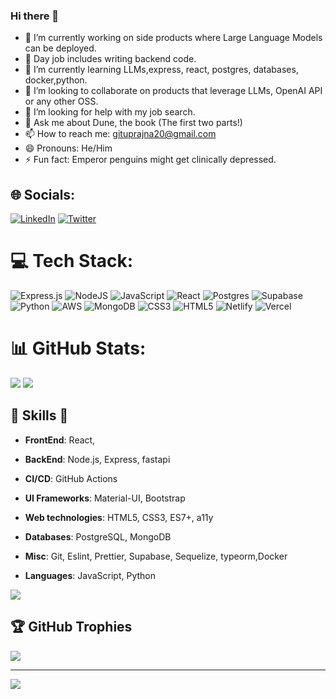 ### Hi there 👋



- 🔭 I’m currently working on side products where Large Language Models can be deployed.
- 🔭 Day job includes writing backend code.
- 🌱 I’m currently learning LLMs,express, react, postgres, databases, docker,python.
- 👯 I’m looking to collaborate on products that leverage LLMs, OpenAI API or any other OSS.
- 🤔 I’m looking for help with my job search.
- 💬 Ask me about Dune, the book (The first two parts!)
- 📫 How to reach me: gituprajna20@gmail.com
- 😄 Pronouns: He/Him
- ⚡ Fun fact: Emperor penguins might get clinically depressed.

## 🌐 Socials:
[![LinkedIn](https://img.shields.io/badge/LinkedIn-%230077B5.svg?logo=linkedin&logoColor=white)](https://linkedin.com/in/prajna-prayas) [![Twitter](https://img.shields.io/badge/Twitter-%231DA1F2.svg?logo=Twitter&logoColor=white)](https://twitter.com/PrajnaPrayas) 

# 💻 Tech Stack:
![Express.js](https://img.shields.io/badge/express.js-%23404d59.svg?style=flat&logo=express&logoColor=%2361DAFB) ![NodeJS](https://img.shields.io/badge/node.js-6DA55F?style=flat&logo=node.js&logoColor=white) ![JavaScript](https://img.shields.io/badge/javascript-%23323330.svg?style=flat&logo=javascript&logoColor=%23F7DF1E) ![React](https://img.shields.io/badge/react-%2320232a.svg?style=flat&logo=react&logoColor=%2361DAFB) ![Postgres](https://img.shields.io/badge/postgres-%23316192.svg?style=flat&logo=postgresql&logoColor=white) 	![Supabase](https://img.shields.io/badge/Supabase-3ECF8E?style=flat&logo=supabase&logoColor=white) ![Python](https://img.shields.io/badge/python-3670A0?style=flat&logo=python&logoColor=ffdd54) ![AWS](https://img.shields.io/badge/AWS-%23FF9900.svg?style=flat&logo=amazon-aws&logoColor=white) ![MongoDB](https://img.shields.io/badge/MongoDB-%234ea94b.svg?style=flat&logo=mongodb&logoColor=white) ![CSS3](https://img.shields.io/badge/css3-%231572B6.svg?style=flat&logo=css3&logoColor=white) ![HTML5](https://img.shields.io/badge/html5-%23E34F26.svg?style=flat&logo=html5&logoColor=white) ![Netlify](https://img.shields.io/badge/netlify-%23000000.svg?style=flat&logo=netlify&logoColor=#00C7B7) ![Vercel](https://img.shields.io/badge/vercel-%23000000.svg?style=flat&logo=vercel&logoColor=white)
# 📊 GitHub Stats:
![](https://github-readme-stats.vercel.app/api?username=Prajna1999&theme=default&hide_border=false&include_all_commits=false&count_private=true)
![](https://github-readme-streak-stats.herokuapp.com/?user=Prajna1999&theme=default&hide_border=false)


##  🎉 Skills  🎉
- **FrontEnd**: React, 
- **BackEnd**:  Node.js, Express, fastapi
- **CI/CD**:    GitHub Actions

  
  
- **UI Frameworks**: Material-UI, Bootstrap
- **Web technologies**: HTML5, CSS3, ES7+, a11y
- **Databases**: PostgreSQL, MongoDB
- **Misc**: Git, Eslint, Prettier, Supabase, Sequelize, typeorm,Docker
- **Languages**: JavaScript, Python

![](https://github-readme-stats.vercel.app/api/top-langs/?username=Prajna1999&theme=default&hide_border=false&include_all_commits=false&count_private=true&layout=compact)

## 🏆 GitHub Trophies
![](https://github-profile-trophy.vercel.app/?username=Prajna1999&theme=flat&no-frame=false&no-bg=false&margin-w=4)



---
[![](https://visitcount.itsvg.in/api?id=Prajna1999&icon=0&color=0)](https://visitcount.itsvg.in)



